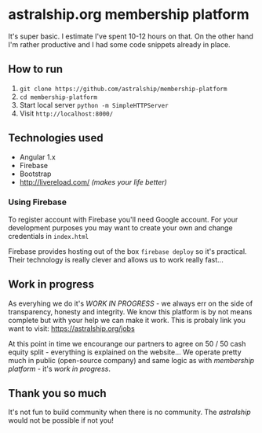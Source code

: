 # astralship.org membership platform

It's super basic. I estimate I've spent 10-12 hours on that. On the other hand I'm rather productive and I had some code snippets already in place.

## How to run

1. `git clone https://github.com/astralship/membership-platform`
2. `cd membership-platform`
3. Start local server `python -m SimpleHTTPServer`
4. Visit `http://localhost:8000/`


## Technologies used


- Angular 1.x
- Firebase
- Bootstrap
- http://livereload.com/ _(makes your life better)_


### Using Firebase
To register account with Firebase you'll need Google account. For your development purposes you may want to create your own and change credentials in `index.html`

Firebase provides hosting out of the box `firebase deploy` so it's practical. Their technology is really clever and allows us to work really fast...

## Work in progress

As everyhing we do it's *WORK IN PROGRESS* - we always err on the side of transparency, honesty and integrity. We know this platform is by not means complete but with your help we can make it work. This is probaly link you want to visit: https://astralship.org/jobs

At this point in time we encourange our partners to agree on 50 / 50 cash equity split - everything is explained on the website... We operate pretty much in public (open-source company) and same logic as with *membership platform* - it's *work in progress*.

## Thank you so much

It's not fun to build community when there is no community. The *astralship* would not be possible if not you!
